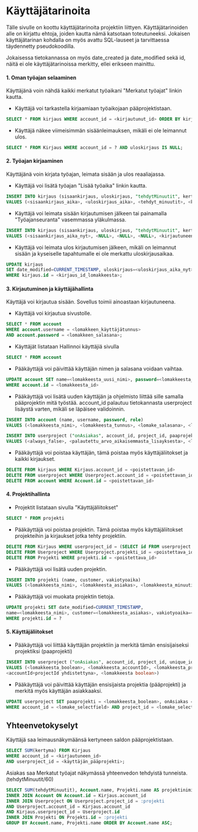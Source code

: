 # Käyttäjätarinoita

Tälle sivulle on koottu käyttäjätarinoita projektiin liittyen. Käyttäjätarinoiden alle on kirjattu ehtoja, joiden kautta nämä katsotaan toteutuneeksi. Jokaisen käyttäjätarinan kohdalla on myös avattu SQL-lauseet ja tarvittaessa täydennetty pseudokoodilla.

Jokaisessa tietokannassa on myös date_created ja date_modified sekä id, näitä ei ole käyttäjätarinoissa merkitty, ellei erikseen mainittu.

#### 1. Oman työajan selaaminen

Käyttäjänä voin nähdä kaikki merkatut työaikani "Merkatut työajat" linkin kautta.

* Käyttäjä voi tarkastella kirjaamiaan työaikojaan pääprojektistaan.

```sql
SELECT * FROM kirjaus WHERE account_id = <kirjautunut_id> ORDER BY kirjaus.sisaankirjaus DESC;
```
* Käyttäjä näkee viimeisimmän sisäänleimauksen, mikäli ei ole leimannut ulos.
```sql
SELECT * FROM Kirjaus WHERE account_id = ? AND uloskirjaus IS NULL;

```

#### 2. Työajan kirjaaminen

Käyttäjänä voin kirjata työajan, leimata sisään ja ulos reaaliajassa.

* Käyttäjä voi lisätä työajan "Lisää työaika" linkin kautta.
```sql
INSERT INTO kirjaus (sisaankirjaus, uloskirjaus, "tehdytMinuutit", kertyma, account_id) 
VALUES (<sisaankirjaus_aika>, <uloskirjaus_aika>, <tehdyt_minuutit>, <kertyma>, <kirjautuneen_käyttäjän_id>);
```
* Käyttäjä voi leimata sisään kirjautumisen jälkeen tai painamalla "Työajanseuranta" vasemmassa yläkulmassa.
```sql
INSERT INTO kirjaus (sisaankirjaus, uloskirjaus, "tehdytMinuutit", kertyma, account_id) 
VALUES (<sisaankirjaus_aika_nyt>, <NULL>, <NULL>, <NULL>, <kirjautuneen_käyttäjän_id>);
```
* Käyttäjä voi leimata ulos kirjautumisen jälkeen, mikäli on leimannut sisään ja kyseiselle tapahtumalle ei ole merkattu uloskirjausaikaa.
```sql
UPDATE kirjaus 
SET date_modified=CURRENT_TIMESTAMP, uloskirjaus=<uloskirjaus_aika_nyt> 
WHERE kirjaus.id = <kirjaus_id_lomakkeesta>;
```

#### 3. Kirjautuminen ja käyttäjähallinta

Käyttäjä voi kirjautua sisään. Sovellus toimii ainoastaan kirjautuneena.

* Käyttäjä voi kirjautua sivustolle.
```sql
SELECT * FROM account 
WHERE account.username = <lomakkeen_käyttäjätunnus> 
AND account.password = <lomakkeen_salasana>;
```

* Käyttäjät listataan Hallinnoi käyttäjiä sivulla
```sql
SELECT * FROM account
```

* Pääkäyttäjä voi päivittää käyttäjän nimen ja salasana voidaan vaihtaa.
```sql
UPDATE account SET name=<lomakkeesta_uusi_nimi>, password=<lomakkeesta_salasana> 
WHERE account.id = <lomakkeesta_id>
```

* Pääkäyttäjä voi lisätä uuden käyttäjän ja ohjelmisto liittää sille samalla pääprojektin mitä työstää.
account_id palautuu tietokannasta userproject lisäystä varten, mikäli se läpäisee validoinnin.

```sql
INSERT INTO account (name, username, password, role) 
VALUES (<lomakkeesta_nimi>, <lomakkeesta_tunnus>, <lomake_salasana>, <lomake_boolean>)

INSERT INTO userproject ("onAsiakas", account_id, project_id, paaprojekti) 
VALUES (<always_false>, <palautettu_arvo_aikaisemmasta_lisayksesta>, <lomake_projekti>, <always_true>)
```

* Pääkäyttäjä voi poistaa käyttäjän, tämä poistaa myös käyttäjäliitokset ja kaikki kirjaukset.
```sql
DELETE FROM kirjaus WHERE Kirjaus.account_id = <poistettavan_id>
DELETE FROM userproject WHERE Userproject.account_id = <poistettavan_id>
DELETE FROM account WHERE Account.id = <poistettavan_id>
```


#### 4. Projektihallinta

* Projektit listataan sivulla "Käyttäjäliitokset"

```sql
SELECT * FROM projekti
```

* Pääkäyttäjä voi poistaa projektin. Tämä poistaa myös käyttäjäliitokset projekteihin ja kirjaukset jotka tehty projektiin.
```sql
DELETE FROM Kirjaus WHERE userproject_id = (SELECT id FROM userproject WHERE project_id = <poistettava_id>)
DELETE FROM Userproject WHERE Userproject.projekti_id = <poistettava_id>
DELETE FROM Projekti WHERE projekti.id = <poistettava_id>
```

* Pääkäyttäjä voi lisätä uuden projektin.
```sql
INSERT INTO projekti (name, customer, vakiotyoaika) 
VALUES (<lomakkeesta_nimi>, <lomakkeesta_asiakas>, <lomakkeesta_minuutit>)

```

* Pääkäyttäjä voi muokata projektin tietoja.
```sql
UPDATE projekti SET date_modified=CURRENT_TIMESTAMP, 
name=<lomakkeesta_nimi>, customer=<lomakkeesta_asiakas>, vakiotyoaika=<lomakkeesta_aika> 
WHERE projekti.id = ?
```

#### 5. Käyttäjäliitokset


* Pääkäyttäjä voi liittää käyttäjän projektiin ja merkitä tämän ensisijaiseksi projektiksi (paaprojekti)

```sql
INSERT INTO userproject ("onAsiakas", account_id, project_id, unique_id, paaprojekti) 
VALUES (<lomakkeesta_boolean>, <lomakkeesta_accountId>, <lomakkeesta_projectId>, 
<accountId+projectId yhdistettyna>, <lomakkeesta boolean>)
```

* Pääkäyttäjä voi päivittää käyttäjän ensisijaista projektia (pääprojekti) ja merkitä myös käyttäjän asiakkaaksi.

```sql
UPDATE userproject SET paaprojekti = <lomakkeesta_boolean>, onAsiakas = <lomakkeesta_boolean> 
WHERE account_id = <lomake_selectfield> AND project_id = <lomake_selectfield>
```

## Yhteenvetokyselyt

Käyttäjä saa leimausnäkymäänsä kertyneen saldon pääprojektistaan.

```sql
SELECT SUM(kertyma) FROM Kirjaus 
WHERE account_id = <kirjautuneen_id> 
AND userproject_id = <käyttäjän_pääprojekti>;
```

Asiakas saa Merkatut työajat näkymässä yhteenvedon tehdyistä tunneista. (tehdytMinuutit/60)

```sql
SELECT SUM(tehdytMinuutit), Account.name, Projekti.name AS projektinimi FROM Kirjaus 
INNER JOIN Account ON Account.id = Kirjaus.account_id 
INNER JOIN Userproject ON Userproject.project_id = :projekti 
AND Userproject.account_id = Kirjaus.account_id 
AND Kirjaus.userproject_id = Userproject.id 
INNER JOIN Projekti ON Projekti.id = :projekti 
GROUP BY Account.name, Projekti.name ORDER BY Account.name ASC;
```
